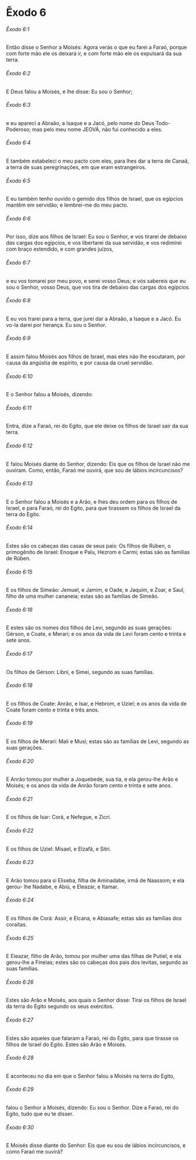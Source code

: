 # Êxodo 6

###### Êxodo 6:1

Então disse o Senhor a Moisés: Agora verás o que eu farei a Faraó, porque com forte mão ele os deixará ir, e com forte mão ele os expulsará da sua terra.

###### Êxodo 6:2

E Deus falou a Moisés, e lhe disse: Eu sou o Senhor;

###### Êxodo 6:3

e eu apareci a Abraão, a Isaque e a Jacó, pelo nome do Deus Todo-Poderoso; mas pelo meu nome JEOVÁ, não fui conhecido a eles.

###### Êxodo 6:4

E também estabeleci o meu pacto com eles, para lhes dar a terra de Canaã, a terra de suas peregrinações, em que eram estrangeiros.

###### Êxodo 6:5

E eu também tenho ouvido o gemido dos filhos de Israel, que os egípcios mantêm em servidão; e lembrei-me do meu pacto.

###### Êxodo 6:6

Por isso, dize aos filhos de Israel: Eu sou o Senhor, e vos tirarei de debaixo das cargas dos egípcios, e vos libertarei da sua servidão, e vos redimirei com braço estendido, e com grandes juízos,

###### Êxodo 6:7

e eu vos tomarei por meu povo, e serei vosso Deus; e vós sabereis que eu sou o Senhor, vosso Deus, que vos tira de debaixo das cargas dos egípcios.

###### Êxodo 6:8

E eu vos trarei para a terra, que jurei dar a Abraão, a Isaque e a Jacó. Eu vo-la darei por herança. Eu sou o Senhor.

###### Êxodo 6:9

E assim falou Moisés aos filhos de Israel, mas eles não lhe escutaram, por causa da angústia de espírito, e por causa da cruel servidão.

###### Êxodo 6:10

E o Senhor falou a Moisés, dizendo:

###### Êxodo 6:11

Entra, dize a Faraó, rei do Egito, que ele deixe os filhos de Israel sair da sua terra.

###### Êxodo 6:12

E falou Moisés diante do Senhor, dizendo: Eis que os filhos de Israel não me ouviram. Como, então, Faraó me ouvirá, que sou de lábios incircuncisos?

###### Êxodo 6:13

E o Senhor falou a Moisés e a Arão, e lhes deu ordem para os filhos de Israel, e para Faraó, rei do Egito, para que tirassem os filhos de Israel da terra do Egito.

###### Êxodo 6:14

Estes são os cabeças das casas de seus pais: Os filhos de Rúben, o primogênito de Israel: Enoque e Palu, Hezrom e Carmi; estas são as famílias de Rúben.

###### Êxodo 6:15

E os filhos de Simeão: Jemuel, e Jamim, e Oade, e Jaquim, e Zoar, e Saul, filho de uma mulher cananeia; estas são as famílias de Simeão.

###### Êxodo 6:16

E estes são os nomes dos filhos de Levi, segundo as suas gerações: Gérson, e Coate, e Merari; e os anos da vida de Levi foram cento e trinta e sete anos.

###### Êxodo 6:17

Os filhos de Gérson: Libni, e Simei, segundo as suas famílias.

###### Êxodo 6:18

E os filhos de Coate: Anrão, e Isar, e Hebrom, e Uziel; e os anos da vida de Coate foram cento e trinta e três anos.

###### Êxodo 6:19

E os filhos de Merari: Mali e Musi; estas são as famílias de Levi, segundo as suas gerações.

###### Êxodo 6:20

E Anrão tomou por mulher a Joquebede, sua tia, e ela gerou-lhe Arão e Moisés; e os anos da vida de Anrão foram cento e trinta e sete anos.

###### Êxodo 6:21

E os filhos de Isar: Corá, e Nefegue, e Zicri.

###### Êxodo 6:22

E os filhos de Uziel: Misael, e Elzafã, e Sitri.

###### Êxodo 6:23

E Arão tomou para si Eliseba, filha de Aminadabe, irmã de Naassom; e ela gerou- lhe Nadabe, e Abiú, e Eleazar, e Itamar.

###### Êxodo 6:24

E os filhos de Corá: Assir, e Elcana, e Abiasafe; estas são as famílias dos coraítas.

###### Êxodo 6:25

E Eleazar, filho de Arão, tomou por mulher uma das filhas de Putiel, e ela gerou-lhe a Fineias; estes são os cabeças dos pais dos levitas, segundo as suas famílias.

###### Êxodo 6:26

Estes são Arão e Moisés, aos quais o Senhor disse: Tirai os filhos de Israel da terra do Egito segundo os seus exércitos.

###### Êxodo 6:27

Estes são aqueles que falaram a Faraó, rei do Egito, para que tirasse os filhos de Israel do Egito. Estes são Arão e Moisés.

###### Êxodo 6:28

E aconteceu no dia em que o Senhor falou a Moisés na terra do Egito,

###### Êxodo 6:29

falou o Senhor a Moisés, dizendo: Eu sou o Senhor. Dize a Faraó, rei do Egito, tudo que eu te disser.

###### Êxodo 6:30

E Moisés disse diante do Senhor: Eis que eu sou de lábios incircuncisos, e como Faraó me ouvirá?

